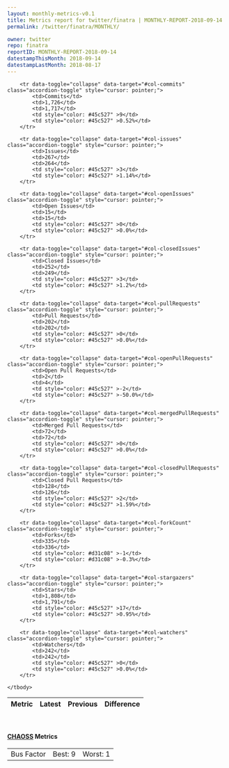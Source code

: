 ```yaml
---
layout: monthly-metrics-v0.1
title: Metrics report for twitter/finatra | MONTHLY-REPORT-2018-09-14 | 2018-09-14
permalink: /twitter/finatra/MONTHLY/

owner: twitter
repo: finatra
reportID: MONTHLY-REPORT-2018-09-14
datestampThisMonth: 2018-09-14
datestampLastMonth: 2018-08-17
---
```



<table class="table table-condensed" style="border-collapse:collapse;">
    <thead>
    <tr>
        <th>Metric</th>
        <th>Latest</th>
        <th>Previous</th>
        <th colspan="2" style="text-align: center;">Difference</th>
    </tr>
    </thead>
    <tbody>

        <tr data-toggle="collapse" data-target="#col-commits" class="accordion-toggle" style="cursor: pointer;">
            <td>Commits</td>
            <td>1,726</td>
            <td>1,717</td>
            <td style="color: #45c527" >9</td>
            <td style="color: #45c527" >0.52%</td>
        </tr>
        
        <tr data-toggle="collapse" data-target="#col-issues" class="accordion-toggle" style="cursor: pointer;">
            <td>Issues</td>
            <td>267</td>
            <td>264</td>
            <td style="color: #45c527" >3</td>
            <td style="color: #45c527" >1.14%</td>
        </tr>
        
        <tr data-toggle="collapse" data-target="#col-openIssues" class="accordion-toggle" style="cursor: pointer;">
            <td>Open Issues</td>
            <td>15</td>
            <td>15</td>
            <td style="color: #45c527" >0</td>
            <td style="color: #45c527" >0.0%</td>
        </tr>
        
        <tr data-toggle="collapse" data-target="#col-closedIssues" class="accordion-toggle" style="cursor: pointer;">
            <td>Closed Issues</td>
            <td>252</td>
            <td>249</td>
            <td style="color: #45c527" >3</td>
            <td style="color: #45c527" >1.2%</td>
        </tr>
        
        <tr data-toggle="collapse" data-target="#col-pullRequests" class="accordion-toggle" style="cursor: pointer;">
            <td>Pull Requests</td>
            <td>202</td>
            <td>202</td>
            <td style="color: #45c527" >0</td>
            <td style="color: #45c527" >0.0%</td>
        </tr>
        
        <tr data-toggle="collapse" data-target="#col-openPullRequests" class="accordion-toggle" style="cursor: pointer;">
            <td>Open Pull Requests</td>
            <td>2</td>
            <td>4</td>
            <td style="color: #45c527" >-2</td>
            <td style="color: #45c527" >-50.0%</td>
        </tr>
        
        <tr data-toggle="collapse" data-target="#col-mergedPullRequests" class="accordion-toggle" style="cursor: pointer;">
            <td>Merged Pull Requests</td>
            <td>72</td>
            <td>72</td>
            <td style="color: #45c527" >0</td>
            <td style="color: #45c527" >0.0%</td>
        </tr>
        
        <tr data-toggle="collapse" data-target="#col-closedPullRequests" class="accordion-toggle" style="cursor: pointer;">
            <td>Closed Pull Requests</td>
            <td>128</td>
            <td>126</td>
            <td style="color: #45c527" >2</td>
            <td style="color: #45c527" >1.59%</td>
        </tr>
        
        <tr data-toggle="collapse" data-target="#col-forkCount" class="accordion-toggle" style="cursor: pointer;">
            <td>Forks</td>
            <td>335</td>
            <td>336</td>
            <td style="color: #d31c08" >-1</td>
            <td style="color: #d31c08" >-0.3%</td>
        </tr>
        
        <tr data-toggle="collapse" data-target="#col-stargazers" class="accordion-toggle" style="cursor: pointer;">
            <td>Stars</td>
            <td>1,808</td>
            <td>1,791</td>
            <td style="color: #45c527" >17</td>
            <td style="color: #45c527" >0.95%</td>
        </tr>
        
        <tr data-toggle="collapse" data-target="#col-watchers" class="accordion-toggle" style="cursor: pointer;">
            <td>Watchers</td>
            <td>242</td>
            <td>242</td>
            <td style="color: #45c527" >0</td>
            <td style="color: #45c527" >0.0%</td>
        </tr>
        
    </tbody>
</table>
<br>
<h4><a target="_blank" href="https://chaoss.community/">CHAOSS</a> Metrics</h4>

<table class="table table-condensed" style="border-collapse:collapse;">
    <tbody>
        <td>Bus Factor</td>
        <td>Best: 9</td>
        <td>Worst: 1</td>
    </tbody>
</table>
